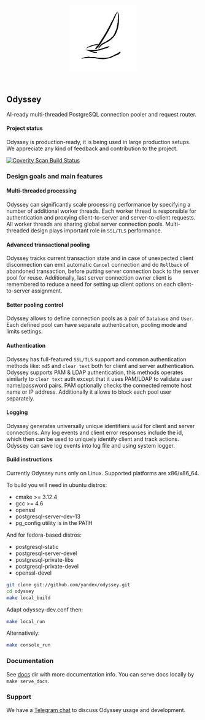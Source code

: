 <p align="center">
	<img src="docs/img/odyssey.png" width="35%" height="35%" /><br>
</p>
<br>

## Odyssey

AI-ready multi-threaded PostgreSQL connection pooler and request router.

#### Project status

Odyssey is production-ready, it is being used in large production setups. We appreciate any kind of feedback and contribution to the project.

<a href="https://scan.coverity.com/projects/yandex-odyssey">
  <img alt="Coverity Scan Build Status"
       src="https://scan.coverity.com/projects/20374/badge.svg"/>
</a>

### Design goals and main features

#### Multi-threaded processing

Odyssey can significantly scale processing performance by
specifying a number of additional worker threads. Each worker thread is
responsible for authentication and proxying client-to-server and server-to-client
requests. All worker threads are sharing global server connection pools.
Multi-threaded design plays important role in `SSL/TLS` performance.

#### Advanced transactional pooling

Odyssey tracks current transaction state and in case of unexpected client
disconnection can emit automatic `Cancel` connection and do `Rollback` of
abandoned transaction, before putting server connection back to
the server pool for reuse. Additionally, last server connection owner client
is remembered to reduce a need for setting up client options on each
client-to-server assignment.

#### Better pooling control

Odyssey allows to define connection pools as a pair of `Database` and `User`.
Each defined pool can have separate authentication, pooling mode and limits settings.

#### Authentication

Odyssey has full-featured `SSL/TLS` support and common authentication methods
like: `md5` and `clear text` both for client and server authentication. 
Odyssey supports PAM & LDAP authentication, this methods operates similarly to `clear text` auth except that it uses 
PAM/LDAP to validate user name/password pairs. PAM optionally checks the connected remote host name or IP address.
Additionally it allows to block each pool user separately.

#### Logging

Odyssey generates universally unique identifiers `uuid` for client and server connections.
Any log events and client error responses include the id, which then can be used to
uniquely identify client and track actions. Odyssey can save log events into log file and
using system logger.


#### Build instructions

Currently Odyssey runs only on Linux. Supported platforms are x86/x86_64.

To build you will need in ubuntu distros:

* cmake >= 3.12.4
* gcc >= 4.6
* openssl
* postgresql-server-dev-13
* pg_config utility is in the PATH

And for fedora-based distros:

* postgresql-static
* postgresql-server-devel
* postgresql-private-libs
* postgresql-private-devel
* openssl-devel

```sh
git clone git://github.com/yandex/odyssey.git
cd odyssey
make local_build
```
Adapt odyssey-dev.conf then:
```sh
make local_run
```

Alternatively:
```sh
make console_run
```

### Documentation

See [docs](docs/) dir with more documentation info. You can serve docs locally by `make serve_docs`.

### Support

We have a [Telegram chat](https://t.me/+ecwqGEkVgXg2OTQy) to discuss Odyssey usage and development.
